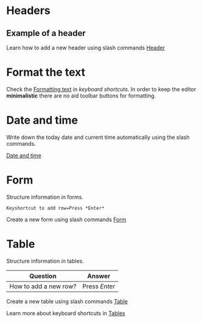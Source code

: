 # Headers

## Example of a header

Learn how to add a new header using slash commands [Header](@slash%20commands#Header "Open from 'slash commands'")

# Format the text

Check the [Formatting text](@keyboard%20shortcuts#Formatting%20text "Open from 'keyboard shortcuts'") in _keyboard shortcuts_. In order to keep the editor **minimalistic** there are no aid toolbar buttons for formatting.

# Date and time

Write down the today date and current time automatically using the slash commands.

[Date and time](@slash%20commands#Date%20and%20time "Open from 'slash commands'")

# Form

Structure information in forms.

```metadata
Keyshortcut to add row=Press *Enter*
```

Create a new form using slash commands [Form](@slash%20commands#Form "Open from 'slash commands'")

# Table

Structure information in tables.

| Question              | Answer        |
| --------------------- | ------------- |
| How to add a new row? | Press _Enter_ |

Create a new table using slash commands [Table](@slash%20commands#Table "Open from 'slash commands'")

Learn more about keyboard shortcuts in [Tables](@keyboard%20shortcuts#Tables "Open from 'keyboard shortcuts'")
